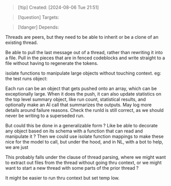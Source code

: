 
>[!tip] Created: [2024-08-06 Tue 21:51]

>[!question] Targets: 

>[!danger] Depends: 

Threads are peers, but they need to be able to inherit or be a clone of an existing thread.

Be able to pull the last message out of a thread, rather than rewriting it into a file.
Pull in the pieces that are in fenced codeblocks and write straight to a file without having to regenerate the tokens.

isolate functions to manipulate large objects without touching context.
eg: the test runs object:

Each run can be an object that gets pushed onto an array, which can be exceptionally large.
When it does the push, it can also update statistics on the top level summary object, like run count, statistical results, and optionally make an AI call that summarizes the outputs.  May log more details around failure reasons.
Check the runId is still correct, as we should never be writing to a superseded run.

But could this be done in a generalizable form ?
Like be able to decorate any object based on its schema with a function that can read and manipulate it ?
Then we could use isolate function mappings to make these nice for the model to call, but under the hood, and in NL, with a bot to help, we are just 

This probably falls under the clause of thread parsing, where we might want to extract out files from the thread without going thru context, or we might want to start a new thread with some parts of the prior thread ?

It might be easier to run thru context but set temp low.